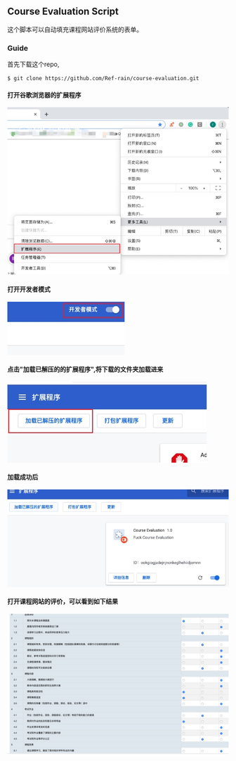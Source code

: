 ## Course Evaluation Script
这个脚本可以自动填充课程网站评价系统的表单。
### Guide
首先下载这个repo,
```shell
$ git clone https://github.com/Ref-rain/course-evaluation.git
```
#### 打开谷歌浏览器的扩展程序
![step1](./img/step1.png)
#### 打开开发者模式
![step2](./img/step2.jpg)
#### 点击"加载已解压的的扩展程序",将下载的文件夹加载进来
![step3](./img/step3.jpg)
#### 加载成功后
![step4](./img/step4.jpg)
#### 打开课程网站的评价，可以看到如下结果
![step5](./img/result.jpg)